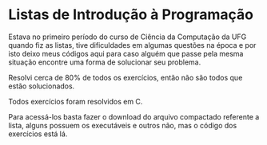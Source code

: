 # Listas de Introdução à Programação

Estava no primeiro período do curso de Ciência da Computação da UFG quando fiz as listas,
tive dificuldades em algumas questões na época e por isto deixo meus códigos aqui para caso alguém
que passe pela mesma situação encontre uma forma de solucionar seu problema.

Resolvi cerca de 80% de todos os exercícios, então não são todos que estão solucionados.

Todos exercícios foram resolvidos em C.

Para acessá-los basta fazer o download do arquivo compactado referente a lista, 
alguns possuem os executáveis e outros não, mas o código dos exercícios está lá.
